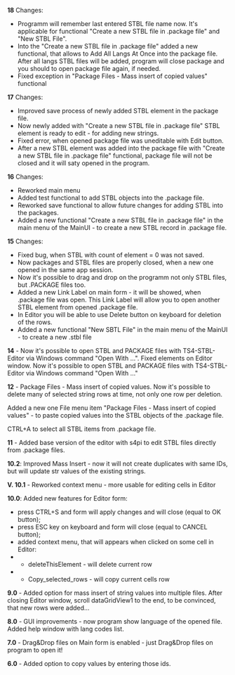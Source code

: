 **18** Changes:
 - Programm will remember last entered STBL file name now. It's applicable for functional "Create a new STBL file in .package file" and "New STBL File".
 - Into the "Create a new STBL file in .package file" added a new functional, that allows to Add All Langs At Once into the package file. After all langs STBL files will be added, program will close package and you should to open package file again, if needed.
 - Fixed exception in "Package Files - Mass insert of copied values" functional

**17** Changes:
 - Improved save process of newly added STBL element in the package file.
 - Now newly added with "Create a new STBL file in .package file" STBL element is ready to edit - for adding new strings.
 - Fixed error, when opened package file was uneditable with Edit button.
 - After a new STBL element was added into the package file with "Create a new STBL file in .package file" functional, package file will not be closed and it will saty opened in the program.


**16** Changes:
 - Reworked main menu 
 - Added test functional to add STBL objects into the .package file.
 - Reworked save functional to allow future changes for adding STBL into the packages.
 - Added a new functional "Create a new STBL file in .package file" in the main menu of the MainUI - to create a new STBL record in .package file.

**15** Changes:
 - Fixed bug, when STBL with count of element = 0 was not saved.
 - Now packages and STBL files are properly closed, when a new one opened in the same app session.
 - Now it's possible to drag and drop on the programm not only STBL files, but .PACKAGE files too.
 - Added a new Link Label on main form - it will be showed, when .package file was open. This Link Label will allow you to open another STBL element from opened .package file. 
 - In Editor you will be able to use Delete button on keyboard for deletion of the rows.
 - Added a new functional "New SBTL File" in the main menu of the MainUI - to create a new .stbl file

**14** - Now it's possible to open STBL and PACKAGE files with TS4-STBL-Editor via Windows command "Open With ...".
Fixed elements on Editor window.
Now it's possible to open STBL and PACKAGE files with TS4-STBL-Editor via Windows command "Open With ..."

**12** - Package Files - Mass insert of copied values.
Now it's possible to delete many of selected string rows at time, not only one row per deletion.

Added a new one File menu item "Package Files - Mass insert of copied values" - to paste copied values into the STBL objects of the .package file.

CTRL+A to select all STBL items from .package file.

**11** - Added base version of the editor with s4pi to edit STBL files directly from .package files.

**10.2**: Improved Mass Insert - now it will not create duplicates with same IDs, but will update str values of the existing strings.

**V. 10.1** - Reworked context menu - more usable for editing cells in Editor

**10.0**: Added new features for Editor form:
 - press CTRL+S and form will apply changes and will close (equal to OK button);
 - press ESC key on keyboard and form will close (equal to CANCEL button);
 - added context menu, that will appears when clicked on some cell in Editor:
 - - deleteThisElement - will delete current row
 - - Copy_selected_rows - will copy current cells row

**9.0** - Added option for mass insert of string values into multiple files. After closing Editor window, scroll dataGridView1 to the end, to be convinced, that new rows were added...

**8.0** - GUI improvements - now program show language of the opened file.
Added help window with lang codes list.

**7.0** - Drag&Drop files on Main form is enabled - just Drag&Drop files on program to open it!

**6.0** - Added option to copy values by entering those ids.
